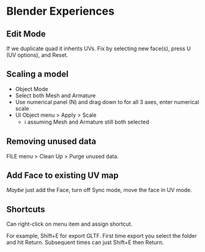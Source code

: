 # Blender Experiences

## Edit Mode

If we duplicate quad it inherits UVs.
Fix by selecting new face(s), press U (UV options), and Reset.

## Scaling a model

- Object Mode
- Select both Mesh and Armature
- Use numerical panel (N) and drag down to for all 3 axes, enter numerical scale
- UI Object menu > Apply > Scale
  - ℹ️ assuming Mesh and Armature still both selected

## Removing unused data

FILE menu > Clean Up > Purge unused data.

## Add Face to existing UV map

*Maybe* just add the Face, turn off Sync mode, move the face in UV mode.

## Shortcuts

Can right-click on menu item and assign shortcut.

For example, Shift+E for export GLTF.
First time export you select the folder and hit Return.
Subsequent times can just Shift+E then Return.
